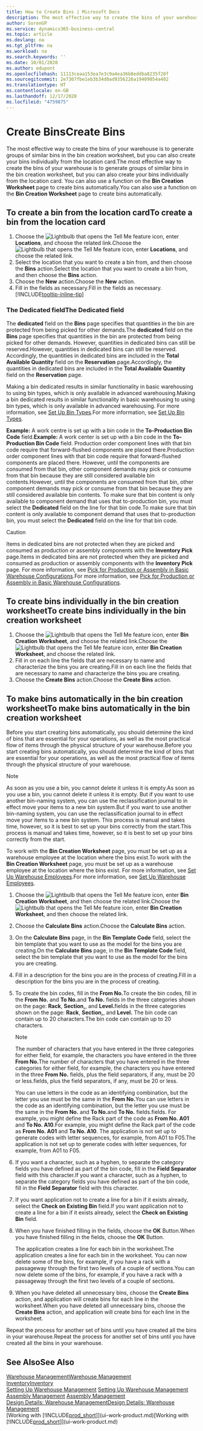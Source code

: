 ```yaml
---
title: How to Create Bins | Microsoft Docs
description: The most effective way to create the bins of your warehouse is to generate groups of similar bins in the bin creation worksheet, but you can also create your bins individually.
author: SorenGP
ms.service: dynamics365-business-central
ms.topic: article
ms.devlang: na
ms.tgt_pltfrm: na
ms.workload: na
ms.search.keywords: ''
ms.date: 10/01/2020
ms.author: edupont
ms.openlocfilehash: 11113ceaa153ea7e3c9a4ea36b8eddba8235f28f
ms.sourcegitcommit: 2e7307fbe1eb3b34d0ad9356226a19409054a402
ms.translationtype: HT
ms.contentlocale: en-GB
ms.lasthandoff: 12/17/2020
ms.locfileid: "4759875"
---
```

# <a name="create-bins"></a><span data-ttu-id="b1281-103">Create Bins</span><span class="sxs-lookup"><span data-stu-id="b1281-103">Create Bins</span></span>
<span data-ttu-id="b1281-104">The most effective way to create the bins of your warehouse is to generate groups of similar bins in the bin creation worksheet, but you can also create your bins individually from the location card.</span><span class="sxs-lookup"><span data-stu-id="b1281-104">The most effective way to create the bins of your warehouse is to generate groups of similar bins in the bin creation worksheet, but you can also create your bins individually from the location card.</span></span> <span data-ttu-id="b1281-105">You can also use a function on the **Bin Creation Worksheet** page to create bins automatically.</span><span class="sxs-lookup"><span data-stu-id="b1281-105">You can also use a function on the **Bin Creation Worksheet** page to create bins automatically.</span></span>  

## <a name="to-create-a-bin-from-the-location-card"></a><span data-ttu-id="b1281-106">To create a bin from the location card</span><span class="sxs-lookup"><span data-stu-id="b1281-106">To create a bin from the location card</span></span>  
1.  <span data-ttu-id="b1281-107">Choose the ![Lightbulb that opens the Tell Me feature](media/ui-search/search_small.png "Tell me what you want to do") icon, enter **Locations**, and choose the related link.</span><span class="sxs-lookup"><span data-stu-id="b1281-107">Choose the ![Lightbulb that opens the Tell Me feature](media/ui-search/search_small.png "Tell me what you want to do") icon, enter **Locations**, and choose the related link.</span></span>  
2.  <span data-ttu-id="b1281-108">Select the location that you want to create a bin from, and then choose the **Bins** action.</span><span class="sxs-lookup"><span data-stu-id="b1281-108">Select the location that you want to create a bin from, and then choose the **Bins** action.</span></span>  
3. <span data-ttu-id="b1281-109">Choose the **New** action.</span><span class="sxs-lookup"><span data-stu-id="b1281-109">Choose the **New** action.</span></span>
4. <span data-ttu-id="b1281-110">Fill in the fields as necessary.</span><span class="sxs-lookup"><span data-stu-id="b1281-110">Fill in the fields as necessary.</span></span> [!INCLUDE[tooltip-inline-tip](includes/tooltip-inline-tip_md.md)]

### <a name="the-dedicated-field"></a><span data-ttu-id="b1281-111">The Dedicated field</span><span class="sxs-lookup"><span data-stu-id="b1281-111">The Dedicated field</span></span>
<span data-ttu-id="b1281-112">The **dedicated** field on the **Bins** page specifies that quantities in the bin are protected from being picked for other demands.</span><span class="sxs-lookup"><span data-stu-id="b1281-112">The **dedicated** field on the **Bins** page specifies that quantities in the bin are protected from being picked for other demands.</span></span> <span data-ttu-id="b1281-113">However, quantities in dedicated bins can still be reserved.</span><span class="sxs-lookup"><span data-stu-id="b1281-113">However, quantities in dedicated bins can still be reserved.</span></span> <span data-ttu-id="b1281-114">Accordingly, the quantities in dedicated bins are included in the **Total Available Quantity** field on the **Reservation** page.</span><span class="sxs-lookup"><span data-stu-id="b1281-114">Accordingly, the quantities in dedicated bins are included in the **Total Available Quantity** field on the **Reservation** page.</span></span>

<span data-ttu-id="b1281-115">Making a bin dedicated results in similar functionality in basic warehousing to using bin types, which is only available in advanced warehousing.</span><span class="sxs-lookup"><span data-stu-id="b1281-115">Making a bin dedicated results in similar functionality in basic warehousing to using bin types, which is only available in advanced warehousing.</span></span> <span data-ttu-id="b1281-116">For more information, see [Set Up Bin Types](warehouse-how-to-set-up-bin-types.md).</span><span class="sxs-lookup"><span data-stu-id="b1281-116">For more information, see [Set Up Bin Types](warehouse-how-to-set-up-bin-types.md).</span></span>

<span data-ttu-id="b1281-117">**Example:** A work centre is set up with a bin code in the **To-Production Bin Code** field.</span><span class="sxs-lookup"><span data-stu-id="b1281-117">**Example:** A work center is set up with a bin code in the **To-Production Bin Code** field.</span></span> <span data-ttu-id="b1281-118">Production order component lines with that bin code require that forward-flushed components are placed there.</span><span class="sxs-lookup"><span data-stu-id="b1281-118">Production order component lines with that bin code require that forward-flushed components are placed there.</span></span> <span data-ttu-id="b1281-119">However, until the components are consumed from that bin, other component demands may pick or consume from that bin because they are still considered available bin contents.</span><span class="sxs-lookup"><span data-stu-id="b1281-119">However, until the components are consumed from that bin, other component demands may pick or consume from that bin because they are still considered available bin contents.</span></span> <span data-ttu-id="b1281-120">To make sure that bin content is only available to component demand that uses that to-production bin, you must select the **Dedicated** field on the line for that bin code.</span><span class="sxs-lookup"><span data-stu-id="b1281-120">To make sure that bin content is only available to component demand that uses that to-production bin, you must select the **Dedicated** field on the line for that bin code.</span></span>

> [!Caution]
> <span data-ttu-id="b1281-121">Items in dedicated bins are not protected when they are picked and consumed as production or assembly components with the **Inventory Pick** page.</span><span class="sxs-lookup"><span data-stu-id="b1281-121">Items in dedicated bins are not protected when they are picked and consumed as production or assembly components with the **Inventory Pick** page.</span></span> <span data-ttu-id="b1281-122">For more information, see [Pick for Production or Assembly in Basic Warehouse Configurations](warehouse-how-to-pick-for-production.md).</span><span class="sxs-lookup"><span data-stu-id="b1281-122">For more information, see [Pick for Production or Assembly in Basic Warehouse Configurations](warehouse-how-to-pick-for-production.md).</span></span>

## <a name="to-create-bins-individually-in-the-bin-creation-worksheet"></a><span data-ttu-id="b1281-123">To create bins individually in the bin creation worksheet</span><span class="sxs-lookup"><span data-stu-id="b1281-123">To create bins individually in the bin creation worksheet</span></span>  
1.  <span data-ttu-id="b1281-124">Choose the ![Lightbulb that opens the Tell Me feature](media/ui-search/search_small.png "Tell me what you want to do") icon, enter **Bin Creation Worksheet**, and choose the related link.</span><span class="sxs-lookup"><span data-stu-id="b1281-124">Choose the ![Lightbulb that opens the Tell Me feature](media/ui-search/search_small.png "Tell me what you want to do") icon, enter **Bin Creation Worksheet**, and choose the related link.</span></span>  
2.  <span data-ttu-id="b1281-125">Fill in on each line the fields that are necessary to name and characterize the bins you are creating.</span><span class="sxs-lookup"><span data-stu-id="b1281-125">Fill in on each line the fields that are necessary to name and characterize the bins you are creating.</span></span>  
3.  <span data-ttu-id="b1281-126">Choose the **Create Bins** action.</span><span class="sxs-lookup"><span data-stu-id="b1281-126">Choose the **Create Bins** action.</span></span>  

## <a name="to-make-bins-automatically-in-the-bin-creation-worksheet"></a><span data-ttu-id="b1281-127">To make bins automatically in the bin creation worksheet</span><span class="sxs-lookup"><span data-stu-id="b1281-127">To make bins automatically in the bin creation worksheet</span></span>  
<span data-ttu-id="b1281-128">Before you start creating bins automatically, you should determine the kind of bins that are essential for your operations, as well as the most practical flow of items through the physical structure of your warehouse.</span><span class="sxs-lookup"><span data-stu-id="b1281-128">Before you start creating bins automatically, you should determine the kind of bins that are essential for your operations, as well as the most practical flow of items through the physical structure of your warehouse.</span></span>  

> [!NOTE]  
>  <span data-ttu-id="b1281-129">As soon as you use a bin, you cannot delete it unless it is empty.</span><span class="sxs-lookup"><span data-stu-id="b1281-129">As soon as you use a bin, you cannot delete it unless it is empty.</span></span> <span data-ttu-id="b1281-130">But if you want to use another bin-naming system, you can use the reclassification journal to in effect move your items to a new bin system.</span><span class="sxs-lookup"><span data-stu-id="b1281-130">But if you want to use another bin-naming system, you can use the reclassification journal to in effect move your items to a new bin system.</span></span> <span data-ttu-id="b1281-131">This process is manual and takes time, however, so it is best to set up your bins correctly from the start.</span><span class="sxs-lookup"><span data-stu-id="b1281-131">This process is manual and takes time, however, so it is best to set up your bins correctly from the start.</span></span>  

<span data-ttu-id="b1281-132">To work with the **Bin Creation Worksheet** page, you must be set up as a warehouse employee at the location where the bins exist.</span><span class="sxs-lookup"><span data-stu-id="b1281-132">To work with the **Bin Creation Worksheet** page, you must be set up as a warehouse employee at the location where the bins exist.</span></span> <span data-ttu-id="b1281-133">For more information, see [Set Up Warehouse Employees](warehouse-how-to-set-up-warehouse-employees.md).</span><span class="sxs-lookup"><span data-stu-id="b1281-133">For more information, see [Set Up Warehouse Employees](warehouse-how-to-set-up-warehouse-employees.md).</span></span>    

1.  <span data-ttu-id="b1281-134">Choose the ![Lightbulb that opens the Tell Me feature](media/ui-search/search_small.png "Tell me what you want to do") icon, enter **Bin Creation Worksheet**, and then choose the related link.</span><span class="sxs-lookup"><span data-stu-id="b1281-134">Choose the ![Lightbulb that opens the Tell Me feature](media/ui-search/search_small.png "Tell me what you want to do") icon, enter **Bin Creation Worksheet**, and then choose the related link.</span></span>  
2.  <span data-ttu-id="b1281-135">Choose the **Calculate Bins** action.</span><span class="sxs-lookup"><span data-stu-id="b1281-135">Choose the **Calculate Bins** action.</span></span>
3. <span data-ttu-id="b1281-136">On the **Calculate Bins** page, in the **Bin Template Code** field, select the bin template that you want to use as the model for the bins you are creating.</span><span class="sxs-lookup"><span data-stu-id="b1281-136">On the **Calculate Bins** page, in the **Bin Template Code** field, select the bin template that you want to use as the model for the bins you are creating.</span></span>
4.  <span data-ttu-id="b1281-137">Fill in a description for the bins you are in the process of creating.</span><span class="sxs-lookup"><span data-stu-id="b1281-137">Fill in a description for the bins you are in the process of creating.</span></span>  
5.  <span data-ttu-id="b1281-138">To create the bin codes, fill in the **From No.**</span><span class="sxs-lookup"><span data-stu-id="b1281-138">To create the bin codes, fill in the **From No.**</span></span> <span data-ttu-id="b1281-139">and **To No.**</span><span class="sxs-lookup"><span data-stu-id="b1281-139">and **To No.**</span></span> <span data-ttu-id="b1281-140">fields in the three categories shown on the page: **Rack**, **Section,**, and **Level.**</span><span class="sxs-lookup"><span data-stu-id="b1281-140">fields in the three categories shown on the page: **Rack**, **Section,**, and **Level.**</span></span> <span data-ttu-id="b1281-141">The bin code can contain up to 20 characters.</span><span class="sxs-lookup"><span data-stu-id="b1281-141">The bin code can contain up to 20 characters.</span></span>  

    > [!NOTE]  
    >  <span data-ttu-id="b1281-142">The number of characters that you have entered in the three categories for either field, for example, the characters you have entered in the three **From No.**</span><span class="sxs-lookup"><span data-stu-id="b1281-142">The number of characters that you have entered in the three categories for either field, for example, the characters you have entered in the three **From No.**</span></span> <span data-ttu-id="b1281-143">fields, plus the field separators, if any, must be 20 or less.</span><span class="sxs-lookup"><span data-stu-id="b1281-143">fields, plus the field separators, if any, must be 20 or less.</span></span>  

     <span data-ttu-id="b1281-144">You can use letters in the code as an identifying combination, but the letter you use must be the same in the **From No.**</span><span class="sxs-lookup"><span data-stu-id="b1281-144">You can use letters in the code as an identifying combination, but the letter you use must be the same in the **From No.**</span></span> <span data-ttu-id="b1281-145">and **To No.**</span><span class="sxs-lookup"><span data-stu-id="b1281-145">and **To No.**</span></span> <span data-ttu-id="b1281-146">fields.</span><span class="sxs-lookup"><span data-stu-id="b1281-146">fields.</span></span> <span data-ttu-id="b1281-147">For example, you might define the Rack part of the code as **From No. A01** and **To No. A10**.</span><span class="sxs-lookup"><span data-stu-id="b1281-147">For example, you might define the Rack part of the code as **From No. A01** and **To No. A10**.</span></span> <span data-ttu-id="b1281-148">The application is not set up to generate codes with letter sequences, for example, from A01 to F05.</span><span class="sxs-lookup"><span data-stu-id="b1281-148">The application is not set up to generate codes with letter sequences, for example, from A01 to F05.</span></span>  

6.  <span data-ttu-id="b1281-149">If you want a character, such as a hyphen, to separate the category fields you have defined as part of the bin code, fill in the **Field Separator** field with this character.</span><span class="sxs-lookup"><span data-stu-id="b1281-149">If you want a character, such as a hyphen, to separate the category fields you have defined as part of the bin code, fill in the **Field Separator** field with this character.</span></span>  
7.  <span data-ttu-id="b1281-150">If you want application not to create a line for a bin if it exists already, select the **Check on Existing Bin** field.</span><span class="sxs-lookup"><span data-stu-id="b1281-150">If you want application not to create a line for a bin if it exists already, select the **Check on Existing Bin** field.</span></span>  
8. <span data-ttu-id="b1281-151">When you have finished filling in the fields, choose the **OK** Button.</span><span class="sxs-lookup"><span data-stu-id="b1281-151">When you have finished filling in the fields, choose the **OK** Button.</span></span>

    <span data-ttu-id="b1281-152">The application creates a line for each bin in the worksheet.</span><span class="sxs-lookup"><span data-stu-id="b1281-152">The application creates a line for each bin in the worksheet.</span></span> <span data-ttu-id="b1281-153">You can now delete some of the bins, for example, if you have a rack with a passageway through the first two levels of a couple of sections.</span><span class="sxs-lookup"><span data-stu-id="b1281-153">You can now delete some of the bins, for example, if you have a rack with a passageway through the first two levels of a couple of sections.</span></span>  

9. <span data-ttu-id="b1281-154">When you have deleted all unnecessary bins, choose the **Create Bins** action, and application will create bins for each line in the worksheet.</span><span class="sxs-lookup"><span data-stu-id="b1281-154">When you have deleted all unnecessary bins, choose the **Create Bins** action, and application will create bins for each line in the worksheet.</span></span>  

<span data-ttu-id="b1281-155">Repeat the process for another set of bins until you have created all the bins in your warehouse.</span><span class="sxs-lookup"><span data-stu-id="b1281-155">Repeat the process for another set of bins until you have created all the bins in your warehouse.</span></span>  

## <a name="see-also"></a><span data-ttu-id="b1281-156">See Also</span><span class="sxs-lookup"><span data-stu-id="b1281-156">See Also</span></span>  
[<span data-ttu-id="b1281-157">Warehouse Management</span><span class="sxs-lookup"><span data-stu-id="b1281-157">Warehouse Management</span></span>](warehouse-manage-warehouse.md)  
[<span data-ttu-id="b1281-158">Inventory</span><span class="sxs-lookup"><span data-stu-id="b1281-158">Inventory</span></span>](inventory-manage-inventory.md)  
<span data-ttu-id="b1281-159">[Setting Up Warehouse Management](warehouse-setup-warehouse.md)   </span><span class="sxs-lookup"><span data-stu-id="b1281-159">[Setting Up Warehouse Management](warehouse-setup-warehouse.md)   </span></span>  
<span data-ttu-id="b1281-160">[Assembly Management](assembly-assemble-items.md)  </span><span class="sxs-lookup"><span data-stu-id="b1281-160">[Assembly Management](assembly-assemble-items.md)  </span></span>  
[<span data-ttu-id="b1281-161">Design Details: Warehouse Management</span><span class="sxs-lookup"><span data-stu-id="b1281-161">Design Details: Warehouse Management</span></span>](design-details-warehouse-management.md)  
<span data-ttu-id="b1281-162">[Working with [!INCLUDE[prod_short](includes/prod_short.md)]](ui-work-product.md)</span><span class="sxs-lookup"><span data-stu-id="b1281-162">[Working with [!INCLUDE[prod_short](includes/prod_short.md)]](ui-work-product.md)</span></span>
